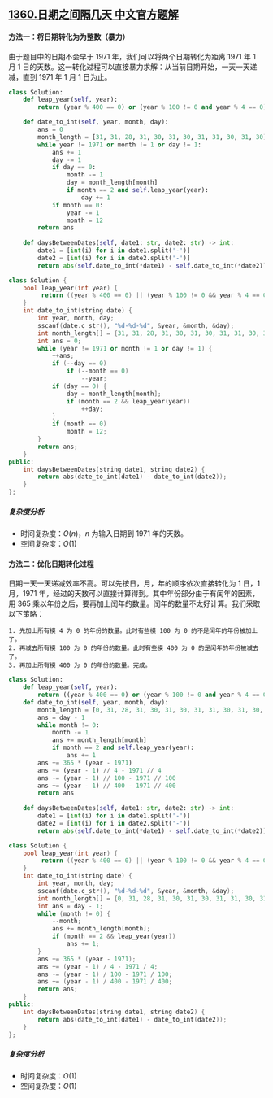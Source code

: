 ## [1360.日期之间隔几天 中文官方题解](https://leetcode.cn/problems/number-of-days-between-two-dates/solutions/100000/ri-qi-zhi-jian-ge-ji-tian-by-leetcode-solution)
#### 方法一：将日期转化为为整数（暴力）

由于题目中的日期不会早于 1971 年，我们可以将两个日期转化为距离 1971 年 1 月 1 日的天数。这一转化过程可以直接暴力求解：从当前日期开始，一天一天递减，直到 1971 年 1 月 1 日为止。

```python []
class Solution:
    def leap_year(self, year):
        return (year % 400 == 0) or (year % 100 != 0 and year % 4 == 0)

    def date_to_int(self, year, month, day):
        ans = 0
        month_length = [31, 31, 28, 31, 30, 31, 30, 31, 31, 30, 31, 30]
        while year != 1971 or month != 1 or day != 1:
            ans += 1
            day -= 1
            if day == 0:
                month -= 1
                day = month_length[month]
                if month == 2 and self.leap_year(year):
                    day += 1
            if month == 0:
                year -= 1
                month = 12
        return ans
            
    def daysBetweenDates(self, date1: str, date2: str) -> int:
        date1 = [int(i) for i in date1.split('-')]
        date2 = [int(i) for i in date2.split('-')]
        return abs(self.date_to_int(*date1) - self.date_to_int(*date2))

```

```C++ []
class Solution {
    bool leap_year(int year) {
         return ((year % 400 == 0) || (year % 100 != 0 && year % 4 == 0));
    }
    int date_to_int(string date) {
        int year, month, day;
        sscanf(date.c_str(), "%d-%d-%d", &year, &month, &day);
        int month_length[] = {31, 31, 28, 31, 30, 31, 30, 31, 31, 30, 31, 30};
        int ans = 0;
        while (year != 1971 or month != 1 or day != 1) {
            ++ans;
            if (--day == 0)
                if (--month == 0)
                    --year;
            if (day == 0) {
                day = month_length[month];
                if (month == 2 && leap_year(year))
                    ++day;
            }
            if (month == 0)
                month = 12;
        }
        return ans;
    }
public:
    int daysBetweenDates(string date1, string date2) {
        return abs(date_to_int(date1) - date_to_int(date2));
    }
};
```

##### 复杂度分析

  * 时间复杂度：$O(n)$，$n$ 为输入日期到 1971 年的天数。
  * 空间复杂度：$O(1)$

#### 方法二：优化日期转化过程

日期一天一天递减效率不高。可以先按日，月，年的顺序依次直接转化为 1 日，1 月，1971 年，经过的天数可以直接计算得到。其中年份部分由于有闰年的因素，用 365 乘以年份之后，要再加上闰年的数量。闰年的数量不太好计算。我们采取以下策略：

    1. 先加上所有模 4 为 0 的年份的数量。此时有些模 100 为 0 的不是闰年的年份被加上了。
    2. 再减去所有模 100 为 0 的年份的数量。此时有些模 400 为 0 的是闰年的年份被减去了。
    3. 再加上所有模 400 为 0 的年份的数量。完成。

```python []
class Solution:
    def leap_year(self, year):
        return ((year % 400 == 0) or (year % 100 != 0 and year % 4 == 0))
    def date_to_int(self, year, month, day):
        month_length = [0, 31, 28, 31, 30, 31, 30, 31, 31, 30, 31, 30, 31]
        ans = day - 1
        while month != 0:
            month -= 1
            ans += month_length[month]
            if month == 2 and self.leap_year(year):
                ans += 1
        ans += 365 * (year - 1971)
        ans += (year - 1) // 4 - 1971 // 4
        ans -= (year - 1) // 100 - 1971 // 100
        ans += (year - 1) // 400 - 1971 // 400
        return ans
            
    def daysBetweenDates(self, date1: str, date2: str) -> int:
        date1 = [int(i) for i in date1.split('-')]
        date2 = [int(i) for i in date2.split('-')]
        return abs(self.date_to_int(*date1) - self.date_to_int(*date2))

```

```C++ []
class Solution {
    bool leap_year(int year) {
         return ((year % 400 == 0) || (year % 100 != 0 && year % 4 == 0));
    }
    int date_to_int(string date) {
        int year, month, day;
        sscanf(date.c_str(), "%d-%d-%d", &year, &month, &day);
        int month_length[] = {0, 31, 28, 31, 30, 31, 30, 31, 31, 30, 31, 30, 31};
        int ans = day - 1;
        while (month != 0) {
            --month;
            ans += month_length[month];
            if (month == 2 && leap_year(year))
                ans += 1;
        }
        ans += 365 * (year - 1971);
        ans += (year - 1) / 4 - 1971 / 4;
        ans -= (year - 1) / 100 - 1971 / 100;
        ans += (year - 1) / 400 - 1971 / 400;
        return ans;
    }
public:
    int daysBetweenDates(string date1, string date2) {
        return abs(date_to_int(date1) - date_to_int(date2));
    }
};
```

##### 复杂度分析

  * 时间复杂度：$O(1)$
  * 空间复杂度：$O(1)$